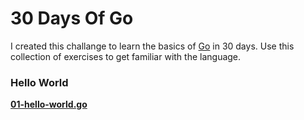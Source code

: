 # 30 Days Of Go
I created this challange to learn the basics of [Go](https://golang.org/) in 30 days. Use this collection of exercises
to get familiar with the language.

### Hello World
**[01-hello-world.go](01-hello-world.go)**
